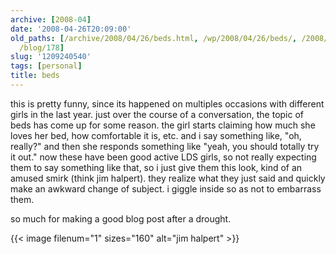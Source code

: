 ```yaml
---
archive: [2008-04]
date: '2008-04-26T20:09:00'
old_paths: [/archive/2008/04/26/beds.html, /wp/2008/04/26/beds/, /2008/04/26/beds/,
  /blog/178]
slug: '1209240540'
tags: [personal]
title: beds
---
```


this is pretty funny, since its happened on multiples occasions with
different girls in the last year. just over the course of a conversation,
the topic of beds has come up for some reason. the girl starts claiming
how much she loves her bed, how comfortable it is, etc. and i say
something like, "oh, really?" and then she responds something like "yeah,
you should totally try it out." now these have been good active LDS girls,
so not really expecting them to say something like that, so i just give
them this look, kind of an amused smirk (think jim halpert). they realize
what they just said and quickly make an awkward change of subject.
i giggle inside so as not to embarrass them.

so much for making a good blog post after a drought.

{{< image filenum="1" sizes="160" alt="jim halpert" >}}

